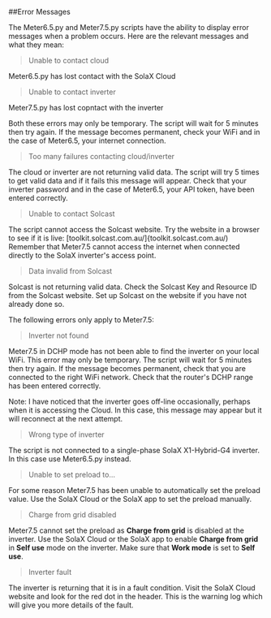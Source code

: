##Error Messages

The Meter6.5.py and Meter7.5.py scripts have the ability to display error messages when a problem occurs.
Here are the relevant messages and what they mean:

>Unable to contact cloud

Meter6.5.py has lost contact with the SolaX Cloud

>Unable to contact inverter

Meter7.5.py has lost copntact with the inverter

Both these errors may only be temporary. The script will wait for 5 minutes then try again.
If the message becomes permanent, check your WiFi and in the case of Meter6.5, your internet connection.

>Too many failures contacting cloud/inverter

The cloud or inverter are not returning valid data. The script will try 5 times to get valid data and if it fails this message will appear.
Check that your inverter password and in the case of Meter6.5, your API token, have been entered correctly.

>Unable to contact Solcast

The script cannot access the Solcast website. Try the website in a browser to see if it is live: [toolkit.solcast.com.au/]{toolkit.solcast.com.au/)
Remember that Meter7.5 cannot access the internet when connected directly to the SolaX inverter's access point.

>Data invalid from Solcast

Solcast is not returning valid data. Check the Solcast Key and Resource ID from the Solcast website. Set up Solcast on the website if you have not already done so.

The following errors only apply to Meter7.5:

>Inverter not found

Meter7.5 in DCHP mode has not been able to find the inverter on your local WiFi. This error may only be temporary. The script will wait for 5 minutes then try again.
If the message becomes permanent, check that you are connected to the right WiFi network. Check that the router's DCHP range has been entered correctly.

Note: I have noticed that the inverter goes off-line occasionally, perhaps when it is accessing the Cloud. In this case, this message may appear but it will reconnect at the next attempt.

>Wrong type of inverter

The script is not connected to a single-phase SolaX X1-Hybrid-G4 inverter. In this case use Meter6.5.py instead.

>Unable to set preload to...

For some reason Meter7.5 has been unable to automatically set the preload value. Use the SolaX Cloud or the SolaX app to set the preload manually.

>Charge from grid disabled

Meter7.5 cannot set the preload as **Charge from grid** is disabled at the inverter. 
Use the SolaX Cloud or the SolaX app to enable **Charge from grid** in **Self use** mode on the inverter. Make sure that **Work mode** is set to **Self use**.  
 
>Inverter fault

The inverter is returning that it is in a fault condition. Visit the SolaX Cloud website and look for the red dot in the header. This is the warning log which will give you more details of the fault.


